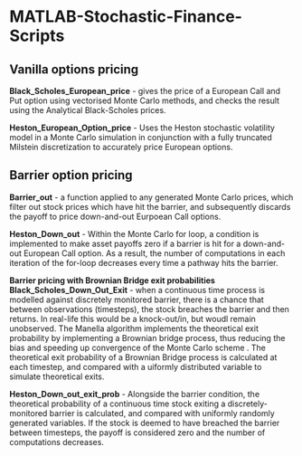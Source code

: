 # MATLAB-Stochastic-Finance-Scripts

## Vanilla options pricing
**Black_Scholes_European_price** - gives the price of a European Call and Put option using vectorised Monte Carlo methods, and checks the result using the Analytical Black-Scholes prices. 

**Heston_European_Option_price** - Uses the Heston stochastic volatility model in a Monte Carlo simulation in conjunction with a fully truncated Milstein discretization to accurately price European options. 

## Barrier option pricing
**Barrier_out** - a function applied to any generated Monte Carlo prices, which filter out stock prices which have hit the barrier, and subsequently discards the payoff to price down-and-out Eurpoean Call options. 

**Heston_Down_out** - Within the Monte Carlo for loop, a condition is implemented to make asset payoffs zero if a barrier is hit for a down-and-out European Call option. As a result, the number of computations in each iteration of the for-loop decreases every time a pathway hits the barrier. 

**Barrier pricing with Brownian Bridge exit probabilities**
**Black_Scholes_Down_Out_Exit** - when a continuous time process is modelled against discretely monitored barrier, there is a chance that between observations (timesteps), the stock breaches the barrier and then returns. In real-life this would be a knock-out/in, but woudl remain unobserved. The Manella algorithm implements the theoretical exit probability by implementing a Brownian bridge process, thus reducing the bias and speeding up convergence of the Monte Carlo scheme . The theoretical exit probability of a Brownian Bridge process is calculated at each timestep, and compared with a uiformly distributed variable to simulate theoretical exits.

**Heston_Down_out_exit_prob** - Alongside the barrier condition, the theoretical probability of a continuous time stock exiting a discretely-monitored barrier is calculated, and compared with uniformly randomly generated variables. If the stock is deemed to have breached the barrier between timesteps, the payoff is considered zero and the number of computations decreases.
